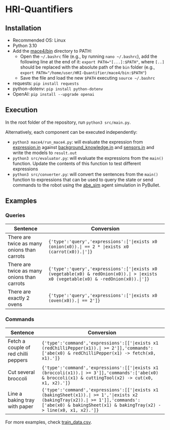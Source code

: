 # HRI-Quantifiers

## Installation

- Recommended OS: Linux
- Python 3.10
- Add the [mace4/bin](mace4/bin) directory to PATH:
   - Open the `~/.bashrc` file (e.g., by running `nano ~/.bashrc`), add the following line at the end of it: `export PATH="[...]:$PATH"`, where `[..]` should be replaced with the absolute path of the `bin` folder (e.g., `export PATH="/home/user/HRI-Quantifier/mace4/bin:$PATH"`)
   - Save the file and load the new `$PATH` executing `source ~/.bashrc`
- requests: `pip install requests`
- python-dotenv: `pip install python-dotenv`
- OpenAI: `pip install --upgrade openai`

## Execution

In the root folder of the repository, run `python3 src/main.py`.

Alternatively, each component can be executed independently:

- `python3 mace4/run_mace4.py`: will evaluate the expression from [expression.in](mace4/expression.in)
  against [background_knowledge.in](mace4/background_knowledge.in) and [sensors.in](mace4/sensors.in) and write the
  models to `result.out`
- `python3 src/evaluator.py`: will evaluate the expressions from the `main()` function. Update the contents of this
  function to test different expressions
- `python3 src/converter.py`: will convert the sentences from the `main()` function to expressions that can be used to query the state or send commands to the robot using the [abe_sim](https://github.com/mpomarlan/abe_sim/tree/3p0) agent simulation in PyBullet. 


## Examples

### Queries

| Sentence                                    | Conversion                                                                                                                          |
|---------------------------------------------|-------------------------------------------------------------------------------------------------------------------------------------|
| There are twice as many onions than carrots | `{'type':'query','expressions':['\|exists x0 (onion(x0)).\| == 2 * \|exists x0 (carrot(x0)).\|']}`                                  |
| There are twice as many onions than carrots | `{'type':'query','expressions':['\|exists x0 (vegetable(x0) & redOnion(x0)).\| > \|exists x0 (vegetable(x0) & -redOnion(x0)).\|']}` |
| There are exactly 2 ovens                   | `{'type':'query','expressions':['\|exists x0 (oven(x0)).\| == 2']}`                                                                 |

### Commands

| Sentence                             | Conversion                                                                                                                                                                                           |
|--------------------------------------|------------------------------------------------------------------------------------------------------------------------------------------------------------------------------------------------------|
| Fetch a couple of red chilli peppers | `{'type':'command','expressions':[['\|exists x1 (redChilliPepper(x1)).\| >= 2']],'commands':['abe(x0) & redChilliPepper(x1) -> fetch(x0, x1).']}`                                                    |
| Cut several broccoli                 | `{'type':'command','expressions':[['\|exists x1 (broccoli(x1)).\| >= 3']],'commands':['abe(x0) & broccoli(x1) & cuttingTool(x2) -> cut(x0, x1, x2).']}`                                              |
| Line a baking tray with paper        | `{'type':'command','expressions':[['\|exists x1 (bakingSheet(x1)).\| >= 1','\|exists x2 (bakingTray(x2)).\| >= 1']],'commands':['abe(x0) & bakingSheet(x1) & bakingTray(x2) -> line(x0, x1, x2).']}` |

For more examples, check [train_data.csv](notebooks/data/train_data.csv).
